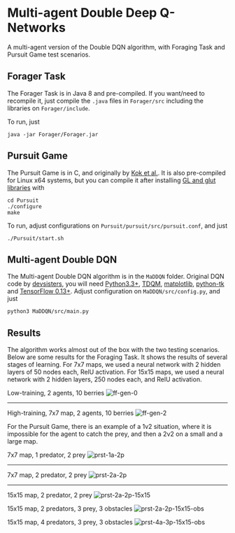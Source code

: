 # Multi-agent Double Deep Q-Networks
A multi-agent version of the Double DQN algorithm, with Foraging Task and Pursuit Game test scenarios.

## Forager Task

The Forager Task is in Java 8 and pre-compiled. If you want/need to recompile it, just compile the `.java` files in `Forager/src` including the libraries on `Forager/include`. 

To run, just

    java -jar Forager/Forager.jar

## Pursuit Game

The Pursuit Game is in C, and originally by [Kok et al.](https://staff.fnwi.uva.nl/a.visser/research/ias/trilearn/publications/b2hd-IAS-UVA-03-03.html). It is also pre-compiled for Linux x64 systems, but you can compile it after installing [GL and glut libraries](http://www.mesa3d.org) with

    cd Pursuit
    ./configure
    make

To run, adjust configurations on `Pursuit/pursuit/src/pursuit.conf`, and just

    ./Pursuit/start.sh

## Multi-agent Double DQN

The Multi-agent Double DQN algorithm is in the `MaDDQN` folder. Original DQN code by [devsisters](https://github.com/devsisters/DQN-tensorflow), you will need [Python3.3+](https://www.python.org/download/releases/3.0/), [TDQM](https://github.com/tqdm/tqdm), [matplotlib](http://matplotlib.org/), [python-tk](https://wiki.python.org/moin/TkInter) and [TensorFlow 0.13+](https://www.tensorflow.org/). Adjust configuration on `MaDDQN/src/config.py`, and just

    python3 MaDDQN/src/main.py
    
## Results
    
The algorithm works almost out of the box with the two testing scenarios. Below are some results for the Foraging Task. It shows the results of several stages of learning. For 7x7 maps, we used a neural network with 2 hidden layers of 50 nodes each, RelU activation. For 15x15 maps, we used a neural network with 2 hidden layers, 250 nodes each, and RelU activation.

Low-training, 2 agents, 10 berries
![ff-gen-0](https://cloud.githubusercontent.com/assets/9117323/22506905/c872a3b2-e87a-11e6-8b23-7fa81c620d1c.GIF)

----

High-training, 7x7 map, 2 agents, 10 berries
![ff-gen-2](https://cloud.githubusercontent.com/assets/9117323/22506907/c89adf26-e87a-11e6-9ac2-51749c5a7445.GIF)

For the Pursuit Game, there is an example of a 1v2 situation, where it is impossible for the agent to catch the prey, and then a 2v2 on a small and a large map.

7x7 map, 1 predator, 2 prey
![prst-1a-2p](https://cloud.githubusercontent.com/assets/9117323/22506910/c89fc19e-e87a-11e6-9c11-87c9065f2c89.GIF)

----

7x7 map, 2 predator, 2 prey
![prst-2a-2p](https://cloud.githubusercontent.com/assets/9117323/22506908/c89cfeaa-e87a-11e6-82d7-1abca7c8c9a5.GIF)

----

15x15 map, 2 predator, 2 prey
![prst-2a-2p-15x15](https://cloud.githubusercontent.com/assets/9117323/22506909/c89f27d4-e87a-11e6-8819-4922b1772133.GIF)

15x15 map, 2 predators, 3 prey, 3 obstacles
![prst-2a-2p-15x15-obs](https://cloud.githubusercontent.com/assets/9117323/24868699/c51d58a6-1e08-11e7-8cc6-8cd328652339.gif)

15x15 map, 4 predators, 3 prey, 3 obstacles
![prst-4a-3p-15x15-obs](https://cloud.githubusercontent.com/assets/9117323/24865102/296e38ee-1dfe-11e7-8ac6-e16ed704a508.gif)
